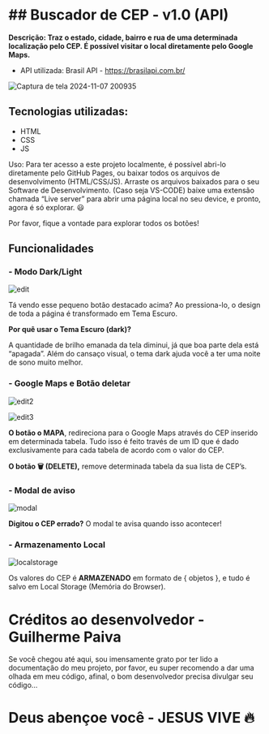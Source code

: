 # ## Buscador de CEP - v1.0 (API)

**Descrição: Traz o estado, cidade, bairro e rua de uma determinada localização pelo CEP. É possível visitar o local diretamente pelo Google Maps.**

- API utilizada: Brasil API - https://brasilapi.com.br/

![Captura de tela 2024-11-07 200935](https://github.com/user-attachments/assets/bb79a53f-3380-4876-bcc8-3d55d208dd34)

## Tecnologias utilizadas:

- HTML
- CSS
- JS

Uso: Para ter acesso a este projeto localmente, é possível abri-lo diretamente pelo GitHub Pages, ou baixar todos os arquivos de desenvolvimento (HTML/CSS/JS). Arraste os arquivos baixados para o seu Software de Desenvolvimento. (Caso seja VS-CODE) baixe uma extensão chamada “Live server” para abrir uma página local no seu device, e pronto, agora é só explorar. 😃

Por favor, fique a vontade para explorar todos os botões!

## Funcionalidades

### - Modo Dark/Light

![edit](https://github.com/user-attachments/assets/7459297a-68f9-4829-9c05-e885684509a8)

Tá vendo esse pequeno botão destacado acima? Ao pressiona-lo, o design de toda a página é transformado em Tema Escuro.

**Por quê usar o Tema Escuro (dark)?**

A quantidade de brilho emanada da tela diminui, já que boa parte dela está “apagada”. Além do cansaço visual, o tema dark ajuda você a ter uma noite de sono muito melhor.

### - Google Maps e Botão deletar

![edit2](https://github.com/user-attachments/assets/90ff08b3-8fce-4391-bb52-4dd1c1762f0f)

![edit3](https://github.com/user-attachments/assets/8e84ecf1-6b0e-48b3-ac36-b34bd11036f4)

**O botão o MAPA**, redireciona para o Google Maps através do CEP inserido em determinada tabela. Tudo isso é feito través de um ID que é dado exclusivamente para cada tabela de acordo com o valor do CEP.

**O botão 🗑️ (DELETE),** remove determinada tabela da sua lista de CEP’s.

### -  Modal de aviso

![modal](https://github.com/user-attachments/assets/691bf680-9e95-4b7c-8d51-9f8fe7bada6f)

**Digitou o CEP errado?** O modal te avisa quando isso acontecer!

### - Armazenamento Local

![localstorage](https://github.com/user-attachments/assets/d2e1dddf-ecdc-4ab0-bcde-9a109edc7386)

Os valores do CEP é **ARMAZENADO** em formato de { objetos }, e tudo é salvo em Local Storage (Memória do Browser).

# Créditos ao desenvolvedor - Guilherme Paiva

Se você chegou até aqui, sou imensamente grato por ter lido a documentação do meu projeto, por favor, eu super recomendo a dar uma olhada em meu código, afinal, o bom desenvolvedor precisa divulgar seu código…

# Deus abençoe você - JESUS VIVE 🔥

